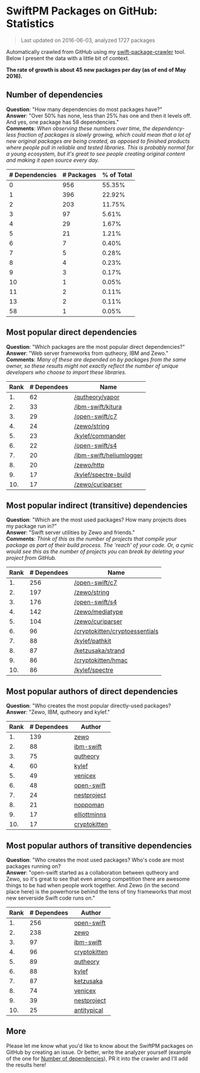 
# SwiftPM Packages on GitHub: Statistics

> Last updated on 2016-06-03, analyzed 1727 packages

Automatically crawled from GitHub using my [swift-package-crawler](https://github.com/czechboy0/swift-package-crawler) tool. Below I present the data with a little bit of context.

**The rate of growth is about 45 new packages per day (as of end of May 2016).**

## Number of dependencies
**Question**: "How many dependencies do most packages have?"  
**Answer**: "Over 50% has none, less than 25% has one and then it levels off. And yes, one package has 58 dependencies."  
**Comments**: *When observing these numbers over time, the dependency-less fraction of packages is slowly growing, which could mean that a lot of new original packages are being created, as opposed to finished products where people pull in reliable and tested libraries. This is probably normal for a young ecosystem, but it's great to see people creating original content and making it open source every day.*

| # Dependencies | # Packages | % of Total |
| --- | --- | --- |
|   0 | 956 | 55.35% |
|   1 | 396 | 22.92% |
|   2 | 203 | 11.75% |
|   3 |  97 |  5.61% |
|   4 |  29 |  1.67% |
|   5 |  21 |  1.21% |
|   6 |   7 |  0.40% |
|   7 |   5 |  0.28% |
|   8 |   4 |  0.23% |
|   9 |   3 |  0.17% |
|  10 |   1 |  0.05% |
|  11 |   2 |  0.11% |
|  13 |   2 |  0.11% |
|  58 |   1 |  0.05% |

## Most popular direct dependencies
**Question**: "Which packages are the most popular direct dependencies?"  
**Answer**: "Web server frameworks from qutheory, IBM and Zewo."  
**Comments**: *Many of these are depended on by packages from the same owner, so these results might not exactly reflect the number of unique developers who choose to import these libraries.*  

| Rank | # Dependees | Name |
| --- | --- | --- |
|   1. |  62 | [/qutheory/vapor](https://github.com/qutheory/vapor) |
|   2. |  33 | [/ibm-swift/kitura](https://github.com/ibm-swift/kitura) |
|   3. |  29 | [/open-swift/c7](https://github.com/open-swift/c7) |
|   4. |  24 | [/zewo/string](https://github.com/zewo/string) |
|   5. |  23 | [/kylef/commander](https://github.com/kylef/commander) |
|   6. |  22 | [/open-swift/s4](https://github.com/open-swift/s4) |
|   7. |  20 | [/ibm-swift/heliumlogger](https://github.com/ibm-swift/heliumlogger) |
|   8. |  20 | [/zewo/http](https://github.com/zewo/http) |
|   9. |  17 | [/kylef/spectre-build](https://github.com/kylef/spectre-build) |
|  10. |  17 | [/zewo/curiparser](https://github.com/zewo/curiparser) |

## Most popular indirect (transitive) dependencies
**Question**: "Which are the most used packages? How many projects does my package run in?"  
**Answer**: "Swift server utilities by Zewo and friends."  
**Comments**: *Think of this as the number of projects that compile your package as part of their build process. The 'reach' of your code. Or, a cynic would see this as the number of projects you can break by deleting your project from GitHub.*  

| Rank | # Dependees | Name |
| --- | --- | --- |
|   1. | 256 | [/open-swift/c7](https://github.com/open-swift/c7) |
|   2. | 197 | [/zewo/string](https://github.com/zewo/string) |
|   3. | 176 | [/open-swift/s4](https://github.com/open-swift/s4) |
|   4. | 142 | [/zewo/mediatype](https://github.com/zewo/mediatype) |
|   5. | 104 | [/zewo/curiparser](https://github.com/zewo/curiparser) |
|   6. |  96 | [/cryptokitten/cryptoessentials](https://github.com/cryptokitten/cryptoessentials) |
|   7. |  88 | [/kylef/pathkit](https://github.com/kylef/pathkit) |
|   8. |  87 | [/ketzusaka/strand](https://github.com/ketzusaka/strand) |
|   9. |  86 | [/cryptokitten/hmac](https://github.com/cryptokitten/hmac) |
|  10. |  86 | [/kylef/spectre](https://github.com/kylef/spectre) |

## Most popular authors of direct dependencies
**Question**: "Who creates the most popular directly-used packages?  
**Answer**: "Zewo, IBM, qutheory and kylef."    

| Rank | # Dependees | Author |
| --- | --- | --- |
|   1. | 139 | [zewo](https://github.com/zewo) |
|   2. |  88 | [ibm-swift](https://github.com/ibm-swift) |
|   3. |  75 | [qutheory](https://github.com/qutheory) |
|   4. |  60 | [kylef](https://github.com/kylef) |
|   5. |  49 | [venicex](https://github.com/venicex) |
|   6. |  48 | [open-swift](https://github.com/open-swift) |
|   7. |  24 | [nestproject](https://github.com/nestproject) |
|   8. |  21 | [noppoman](https://github.com/noppoman) |
|   9. |  17 | [elliottminns](https://github.com/elliottminns) |
|  10. |  17 | [cryptokitten](https://github.com/cryptokitten) |

## Most popular authors of transitive dependencies
**Question**: "Who creates the most used packages? Who's code are most packages running on?  
**Answer**: "open-swift started as a collaboration between qutheory and Zewo, so it's great to see that even among competition there are awesome things to be had when people work together. And Zewo (in the second place here) is the powerhorse behind the tens of tiny frameworks that most new serverside Swift code runs on."    

| Rank | # Dependees | Author |
| --- | --- | --- |
|   1. | 256 | [open-swift](https://github.com/open-swift) |
|   2. | 238 | [zewo](https://github.com/zewo) |
|   3. |  97 | [ibm-swift](https://github.com/ibm-swift) |
|   4. |  96 | [cryptokitten](https://github.com/cryptokitten) |
|   5. |  89 | [qutheory](https://github.com/qutheory) |
|   6. |  88 | [kylef](https://github.com/kylef) |
|   7. |  87 | [ketzusaka](https://github.com/ketzusaka) |
|   8. |  74 | [venicex](https://github.com/venicex) |
|   9. |  39 | [nestproject](https://github.com/nestproject) |
|  10. |  25 | [antitypical](https://github.com/antitypical) |

## More
Please let me know what you'd like to know about the SwiftPM packages on GitHub by creating an issue. Or better, write the analyzer yourself (example of the one for [Number of dependencies](https://github.com/czechboy0/swift-package-crawler/blob/master/Sources/AnalyzerLib/DependencyTrees.swift)), PR it into the crawler and I'll add the results here!
